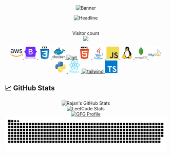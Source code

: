 <p align="center">
    <img src="https://user-images.githubusercontent.com/74038190/225813708-98b745f2-7d22-48cf-9150-083f1b00d6c9.gif" alt="Banner">
</p>

<div align="center">
    <img src="https://readme-typing-svg.herokuapp.com?color=%246SEA47&size=32&center=true&vCenter=true&width=600&height=50&lines=Hi+there+I'm+Rajan+%F0%9F%91%8B;Engineering+Student;Tech+Enthusiast" alt="Headline" />
</div>

<p align="center">
    <br>Visitor count<br>
    <img src="https://profile-counter.glitch.me/Sumit4509/count.svg" />
</p>

<div align="center">
    <a href="https://aws.amazon.com" target="_blank" rel="noreferrer">
        <img src="https://raw.githubusercontent.com/devicons/devicon/master/icons/amazonwebservices/amazonwebservices-original-wordmark.svg" alt="aws" width="40" height="40"/>
    </a>
    <a href="https://getbootstrap.com" target="_blank" rel="noreferrer">
        <img src="https://raw.githubusercontent.com/devicons/devicon/master/icons/bootstrap/bootstrap-plain-wordmark.svg" alt="bootstrap" width="40" height="40"/>
    </a>
    <a href="https://www.w3schools.com/css/" target="_blank" rel="noreferrer">
        <img src="https://raw.githubusercontent.com/devicons/devicon/master/icons/css3/css3-original-wordmark.svg" alt="css3" width="40" height="40"/>
    </a>
    <a href="https://www.docker.com/" target="_blank" rel="noreferrer">
        <img src="https://raw.githubusercontent.com/devicons/devicon/master/icons/docker/docker-original-wordmark.svg" alt="docker" width="40" height="40"/>
    </a>
    <a href="https://git-scm.com/" target="_blank" rel="noreferrer">
        <img src="https://www.vectorlogo.zone/logos/git-scm/git-scm-icon.svg" alt="git" width="40" height="40"/>
    </a>
    <a href="https://www.w3.org/html/" target="_blank" rel="noreferrer">
        <img src="https://raw.githubusercontent.com/devicons/devicon/master/icons/html5/html5-original-wordmark.svg" alt="html5" width="40" height="40"/>
    </a>
    <a href="https://www.java.com" target="_blank" rel="noreferrer">
        <img src="https://raw.githubusercontent.com/devicons/devicon/master/icons/java/java-original.svg" alt="java" width="40" height="40"/>
    </a>
    <a href="https://developer.mozilla.org/en-US/docs/Web/JavaScript" target="_blank" rel="noreferrer">
        <img src="https://raw.githubusercontent.com/devicons/devicon/master/icons/javascript/javascript-original.svg" alt="javascript" width="40" height="40"/>
    </a>
    <a href="https://www.linux.org/" target="_blank" rel="noreferrer">
        <img src="https://raw.githubusercontent.com/devicons/devicon/master/icons/linux/linux-original.svg" alt="linux" width="40" height="40"/>
    </a>
    <a href="https://www.mongodb.com/" target="_blank" rel="noreferrer">
        <img src="https://raw.githubusercontent.com/devicons/devicon/master/icons/mongodb/mongodb-original-wordmark.svg" alt="mongodb" width="40" height="40"/>
    </a>
    <a href="https://www.mysql.com/" target="_blank" rel="noreferrer">
        <img src="https://raw.githubusercontent.com/devicons/devicon/master/icons/mysql/mysql-original-wordmark.svg" alt="mysql" width="40" height="40"/>
    </a>
    <a href="https://www.python.org" target="_blank" rel="noreferrer">
        <img src="https://raw.githubusercontent.com/devicons/devicon/master/icons/python/python-original.svg" alt="python" width="40" height="40"/>
    </a>
    <a href="https://reactjs.org/" target="_blank" rel="noreferrer">
        <img src="https://raw.githubusercontent.com/devicons/devicon/master/icons/react/react-original-wordmark.svg" alt="react" width="40" height="40"/>
    </a>
    <a href="https://tailwindcss.com/" target="_blank" rel="noreferrer">
        <img src="https://www.vectorlogo.zone/logos/tailwindcss/tailwindcss-icon.svg" alt="tailwind" width="40" height="40"/>
    </a>
    <a href="https://www.typescriptlang.org/" target="_blank" rel="noreferrer">
        <img src="https://raw.githubusercontent.com/devicons/devicon/master/icons/typescript/typescript-original.svg" alt="typescript" width="40" height="40"/>
    </a>
</div>

## 📈 GitHub Stats

<div align="center">
    <img src="https://github-readme-stats.vercel.app/api?username=rajan0323&show_icons=true&theme=radical" alt="Rajan's GitHub Stats"/>
</div>

<div align="center">
    <img src="https://leetcard.jacoblin.cool/rajankumar_2021?theme=dark&font=Jacques%20Francois%20Shadow" alt="LeetCode Stats"/>
</div>

<div align="center">
    <a href="https://www.geeksforgeeks.org/user/rajankumsafq/" target="_blank" rel="noreferrer">
        <img src="https://img.shields.io/badge/GeeksforGeeks-Profile-brightgreen?style=for-the-badge&logo=geeksforgeeks&logoColor=white" alt="GFG Profile" />
    </a>
</div>

<div align="center">
    <img src="https://raw.githubusercontent.com/Elanza-48/Elanza-48/main/resources/img/github-contribution-grid-snake.svg" alt="GitHub Snake"/>
</div>
